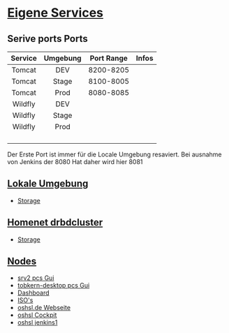 # [Eigene Services](../homenet4-services)

## Serive ports Ports

| Service | Umgebung | Port Range | Infos |
| :---: | :---: | :---: | :---: |
| Tomcat |DEV|8200-8205 | |
| Tomcat |Stage|8100-8005| |
| Tomcat |Prod|8080-8085| |
| Wildfly | DEV | | |
| Wildfly | Stage | | |
| Wildfly | Prod | | |
||||
||||
||||
||||

Der Erste Port ist immer für die Locale Umgebung resaviert. Bei ausnahme von Jenkins der 8080 Hat daher wird hier 8081

## [Lokale Umgebung](../homnet4)

* [Storage](../storage)

## [Homenet drbdcluster](../homenet4-drbdcluster)

* [Storage](../storage)

## [Nodes](../homnet4-nodes)

* [srv2 pcs Gui](https://srv2.example.com:2224/manage) 
* [tobkern-desktop pcs Gui](https://tobkern-desktop.example.com:2224/manage)
* [Dashboard](http://192.168.4.14/~tobkern/startmin-master/pages/server.html)
* [ISO's](http://srv2.example.com/~tobkern/iso/)
* [oshsl.de Webseite](https://oshsl.de)
* [oshsl Cockpit](https://oshsl.de:9090)
* [oshsl jenkins1](https://jenkins1.oshsl.de)